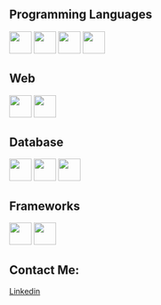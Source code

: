 ## Programming Languages
<div style="display: inline_block">
  <img src="https://cdn.jsdelivr.net/gh/devicons/devicon/icons/java/java-original.svg" style="width:40px;height:40px"/>
  <img src="https://cdn.jsdelivr.net/gh/devicons/devicon/icons/c/c-original.svg" style="width:40px;height:40px"/>
  <img src="https://cdn.jsdelivr.net/gh/devicons/devicon/icons/javascript/javascript-original.svg" style="width:40px;height:40px"/>
  <img src="https://cdn.jsdelivr.net/gh/devicons/devicon/icons/rust/rust-original.svg" style="width:40px;height:40px"/>
</div>

## Web
<div style="display: inline_block">
  <img src="https://cdn.jsdelivr.net/gh/devicons/devicon/icons/html5/html5-original.svg" style="width:40px;height:40px"/>
  <img src="https://cdn.jsdelivr.net/gh/devicons/devicon/icons/css3/css3-original.svg" style="width:40px;height:40px"/> 
</div>

## Database
<div style="display: inline_block">
  <img src="https://cdn.jsdelivr.net/gh/devicons/devicon/icons/mongodb/mongodb-original.svg" style="width:40px;height:40px" />
  <img src="https://cdn.jsdelivr.net/gh/devicons/devicon/icons/mysql/mysql-original.svg" style="width:40px;height:40px"//>
  <img src="https://cdn.jsdelivr.net/gh/devicons/devicon/icons/postgresql/postgresql-original.svg" style="width:40px;height:40px"/>
</div>


## Frameworks
<div style="display: inline_block">
  <img src="https://cdn.jsdelivr.net/gh/devicons/devicon/icons/react/react-original.svg" style="width:40px;height:40px"/>
  <img src="https://cdn.jsdelivr.net/gh/devicons/devicon/icons/bootstrap/bootstrap-original.svg" style="width:40px;height:40px"/>
</div>

## Contact Me:

[Linkedin](linkedin.com/in/leokamei)

